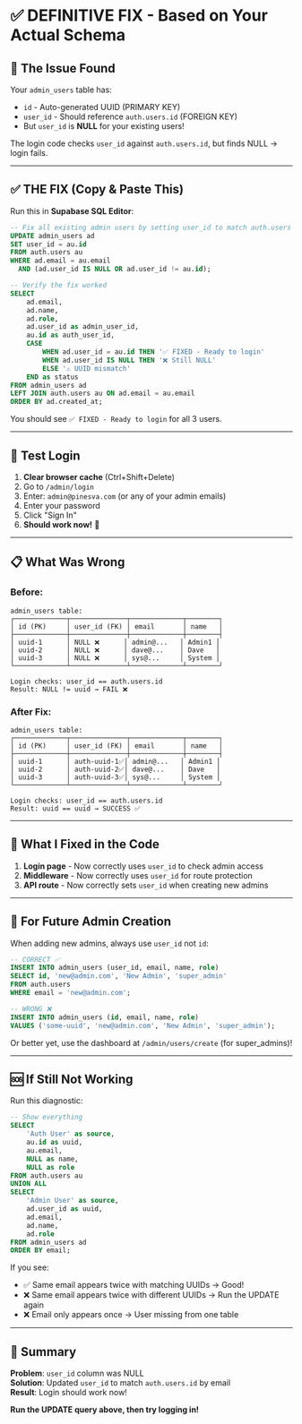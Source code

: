 # ✅ DEFINITIVE FIX - Based on Your Actual Schema

## 🎯 The Issue Found

Your `admin_users` table has:
- `id` - Auto-generated UUID (PRIMARY KEY)
- `user_id` - Should reference `auth.users.id` (FOREIGN KEY) 
- But `user_id` is **NULL** for your existing users!

The login code checks `user_id` against `auth.users.id`, but finds NULL → login fails.

---

## ✅ THE FIX (Copy & Paste This)

Run this in **Supabase SQL Editor**:

```sql
-- Fix all existing admin users by setting user_id to match auth.users
UPDATE admin_users ad 
SET user_id = au.id 
FROM auth.users au 
WHERE ad.email = au.email
  AND (ad.user_id IS NULL OR ad.user_id != au.id);

-- Verify the fix worked
SELECT 
    ad.email,
    ad.name,
    ad.role,
    ad.user_id as admin_user_id,
    au.id as auth_user_id,
    CASE 
        WHEN ad.user_id = au.id THEN '✅ FIXED - Ready to login'
        WHEN ad.user_id IS NULL THEN '❌ Still NULL'
        ELSE '⚠️ UUID mismatch'
    END as status
FROM admin_users ad
LEFT JOIN auth.users au ON ad.email = au.email
ORDER BY ad.created_at;
```

You should see `✅ FIXED - Ready to login` for all 3 users.

---

## 🧪 Test Login

1. **Clear browser cache** (Ctrl+Shift+Delete)
2. Go to `/admin/login`
3. Enter: `admin@pinesva.com` (or any of your admin emails)
4. Enter your password
5. Click "Sign In"
6. **Should work now!** 🎉

---

## 📋 What Was Wrong

### Before:
```
admin_users table:
┌─────────────┬──────────────┬─────────────┬────────┐
│ id (PK)     │ user_id (FK) │ email       │ name   │
├─────────────┼──────────────┼─────────────┼────────┤
│ uuid-1      │ NULL ❌      │ admin@...   │ Admin1 │
│ uuid-2      │ NULL ❌      │ dave@...    │ Dave   │
│ uuid-3      │ NULL ❌      │ sys@...     │ System │
└─────────────┴──────────────┴─────────────┴────────┘

Login checks: user_id == auth.users.id
Result: NULL != uuid → FAIL ❌
```

### After Fix:
```
admin_users table:
┌─────────────┬──────────────┬─────────────┬────────┐
│ id (PK)     │ user_id (FK) │ email       │ name   │
├─────────────┼──────────────┼─────────────┼────────┤
│ uuid-1      │ auth-uuid-1✅│ admin@...   │ Admin1 │
│ uuid-2      │ auth-uuid-2✅│ dave@...    │ Dave   │
│ uuid-3      │ auth-uuid-3✅│ sys@...     │ System │
└─────────────┴──────────────┴─────────────┴────────┘

Login checks: user_id == auth.users.id
Result: uuid == uuid → SUCCESS ✅
```

---

## 🔧 What I Fixed in the Code

1. **Login page** - Now correctly uses `user_id` to check admin access
2. **Middleware** - Now correctly uses `user_id` for route protection
3. **API route** - Now correctly sets `user_id` when creating new admins

---

## 📝 For Future Admin Creation

When adding new admins, always use `user_id` not `id`:

```sql
-- CORRECT ✅
INSERT INTO admin_users (user_id, email, name, role)
SELECT id, 'new@admin.com', 'New Admin', 'super_admin'
FROM auth.users 
WHERE email = 'new@admin.com';

-- WRONG ❌
INSERT INTO admin_users (id, email, name, role)
VALUES ('some-uuid', 'new@admin.com', 'New Admin', 'super_admin');
```

Or better yet, use the dashboard at `/admin/users/create` (for super_admins)!

---

## 🆘 If Still Not Working

Run this diagnostic:

```sql
-- Show everything
SELECT 
    'Auth User' as source,
    au.id as uuid,
    au.email,
    NULL as name,
    NULL as role
FROM auth.users au
UNION ALL
SELECT 
    'Admin User' as source,
    ad.user_id as uuid,
    ad.email,
    ad.name,
    ad.role
FROM admin_users ad
ORDER BY email;
```

If you see:
- ✅ Same email appears twice with matching UUIDs → Good!
- ❌ Same email appears twice with different UUIDs → Run the UPDATE again
- ❌ Email only appears once → User missing from one table

---

## 🎉 Summary

**Problem**: `user_id` column was NULL  
**Solution**: Updated `user_id` to match `auth.users.id` by email  
**Result**: Login should work now!

**Run the UPDATE query above, then try logging in!**
